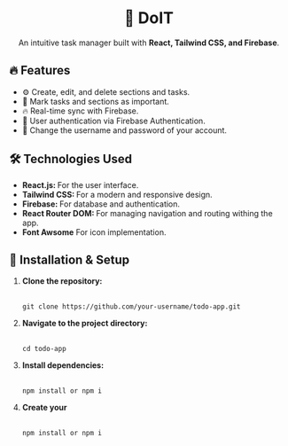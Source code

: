 <h1 align="center"> 📝 DoIT</h1>
<p align="center">
  An intuitive task manager built with <b>React, Tailwind CSS, and Firebase</b>.
</p>

<h2>🔥 Features</h2>
<ul>
  <li>⚙️ Create, edit, and delete sections and tasks.</li>
  <li>📌 Mark tasks and sections as important.</li>
  <li>🔥 Real-time sync with Firebase.</li>
  <li>👤 User authentication via Firebase Authentication.</li>
  <li>🔧 Change the username and password of your account.</li>
</ul>

<h2>🛠️ Technologies Used</h2>
<ul>
  <li>
    <b>React.js: </b> For the user interface.
  </li>
  <li>
    <b>Tailwind CSS: </b> For a modern and responsive design.
  </li>
  <li>
    <b>Firebase: </b> For database and authentication.
  </li>
  <li>
    <b>React Router DOM: </b> For managing navigation and routing withing the app.
  </li>
  <li>
    <b>Font Awsome</b> For icon implementation.
  </li>
</ul>

<h2>🚀 Installation & Setup</h2>
<ol>
  <li>
    <b>Clone the repository:</b>
    <br><br>
    <pre><code>git clone https://github.com/your-username/todo-app.git</code></pre>
  </li>
  
  <li>
    <b>Navigate to the project directory:</b>
    <br><br>
    <pre><code>cd todo-app</code></pre>
  </li>

  <li>
    <b>Install dependencies:</b>
    <br><br>
    <pre><code>npm install or npm i</code></pre>
  </li>

  <li>
    <b>Create your </b>
    <br><br>
    <pre><code>npm install or npm i</code></pre>
  </li>
</ol>
